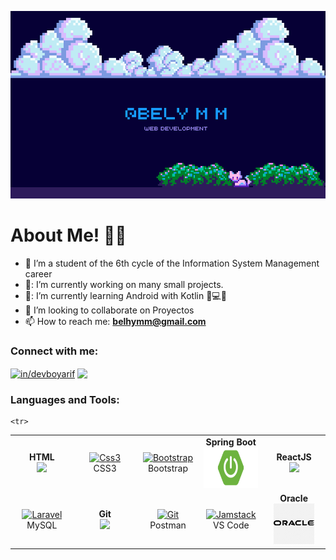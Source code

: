 <p align="center"/>
<img src="https://github.com/BelyMendoza/BelyMendoza/blob/main/Portada%20de%20Facebook%20Apertura%20Negocio%20Retro%20Azul%20(1).png" height="300" width="900"/>
<h1>About Me! 👩‍💻</h1>

- 🏫 I’m a student of the 6th cycle of the Information System Management career
- 🔭: I’m currently working on many small projects.
- 🌱: I’m currently learning Android with Kotlin 🧠💻🤖
- 🤔 I’m looking to collaborate on Proyectos
- 📫 How to reach me: **belhymm@gmail.com**

<h3 align="left">Connect with me:</h3>
<p align="left">
  <a href="https://www.linkedin.com/in/bely-mendoza-8163bb227/" target="blank"><img align="center" src="https://raw.githubusercontent.com/rahuldkjain/github-profile-readme-generator/master/src/images/icons/Social/linked-in-alt.svg" alt="in/devboyarif" height="30" width="40" /></a>
  <a href = 'https://github.com/BelyMendoza'> <img width = '32px' align= 'center' src="https://raw.githubusercontent.com/rahulbanerjee26/githubAboutMeGenerator/main/icons/github.svg"/></a>
</p>

<h3 align="left">Languages and Tools:</h3>
<table>
<tbody>
 <tr>
<td align="center" width="20%">
<span><b><center>HTML</center></b></span> 
<img height=65px src="https://img.icons8.com/color/2x/html-5.png"> 
</td>
<td align="center" width="20%">
      <a href="#css3">
        <img src="https://upload.wikimedia.org/wikipedia/commons/thumb/6/62/CSS3_logo.svg/48px-CSS3_logo.svg.png" width="48" height="48" alt="Css3" />
      </a>
      <br>CSS3
    </td>

 <td align="center" width="20%">
      <a href="#bootstrap">
        <img src="https://cdn.worldvectorlogo.com/logos/bootstrap-4.svg" width="48" height="48" alt="Bootstrap" />
      </a>
      <br>Bootstrap
    </td>

    <tr>
<td align="center" width="20%">
<span><b><center>Spring Boot</center></b></span> 
<img height=65px src="https://github.com/BelyMendoza/BelyMendoza/blob/main/springboot.png"> 
</td>

<td align="center" width="20%">
<span><b><center>ReactJS</center></b></span> 
<img height=60px src="https://img.icons8.com/ultraviolet/2x/react.png"> 
</td>
</tr>

<tr>
<td align="center" width="20%">
      <a href="#laravel">
        <img src="https://www.logo.wine/a/logo/MySQL/MySQL-Logo.wine.svg" width="48" height="48" alt="Laravel" />
      </a>
      <br>MySQL
    </td>

<td align="center" width="20%">
<span><b><center>Git</center></b></span> 
<img height=65px src="https://img.icons8.com/ios-glyphs/2x/github-2.png"> 
</td>

<td align="center" width="20%">
      <a href="#postman" >
        <img src="https://www.vectorlogo.zone/logos/getpostman/getpostman-icon.svg" width="48" height="48" alt="Git" />
      </a>
      <br>Postman
    </td>

<td align="center"  width="20%">
      <a href="#vscode">
        <img src="https://upload.wikimedia.org/wikipedia/commons/9/9a/Visual_Studio_Code_1.35_icon.svg" width="48" height="48" alt="Jamstack" />
      </a>
      <br>VS Code
    </td>

<td align="center" width="20%">
<span><b><center>Oracle</center></b></span> 
<img height=65px src="https://github.com/BelyMendoza/BelyMendoza/blob/main/oracle.png"> 
</td>
</tr>

</tbody>
</table>
